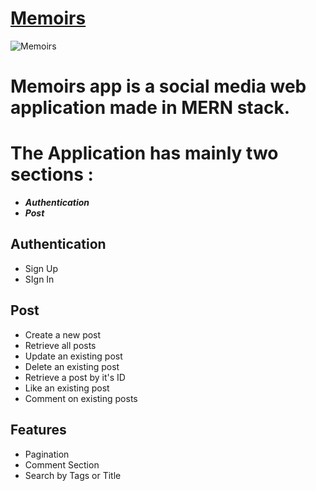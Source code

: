 # [Memoirs](https://memoirs-client.netlify.app)

![Memoirs](https://drive.google.com/file/d/1esjeDX1EaFsLgxQbi5N-wC3-4wJclD1m/view?usp=sharing)
<!-- https://drive.google.com/uc?export=view&id=1esjeDX1EaFsLgxQbi5N-wC3-4wJclD1m -->

# Memoirs app is a social media web application made in MERN stack. 

# The Application has mainly two sections :

- **_Authentication_**
- **_Post_**

## Authentication

- Sign Up
- SIgn In

## Post

- Create a new post
- Retrieve all posts
- Update an existing post
- Delete an existing post
- Retrieve a post by it's ID
- Like an existing post
- Comment on existing posts

## Features

- Pagination
- Comment Section
- Search by Tags or Title
